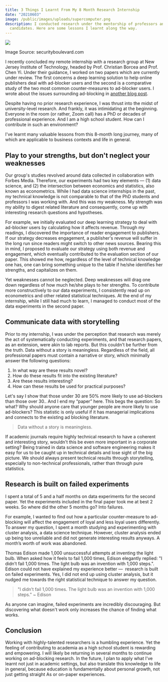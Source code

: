 ```yaml
---
title: 3 Things I Learnt From My 8 Month Research Internship
date: "20210603"
image: /public/images/uploads/supercomputer.png
description: I conducted research under the mentorship of professors and PhD
  candidates. Here are some lessons I learnt along the way.
---
```

![](/images/uploads/supercomputer.png)

Image Source: securityboulevard.com

I recently concluded my remote internship with a research group at New Jersey Institute of Technology, headed by Prof. Christian Borcea and Prof. Chen Yi. Under their guidance, I worked on two papers which are currently under review. The first concerns a deep learning solution to help online publishers deal with ad-blocker users and the second is a comparative study of the two most common counter-measures to ad-blocker users. I wrote about the issues surrounding ad-blocking in [another blog post](https://michaelchen.io/blog/why-adblocking-is-so-problematic).

Despite having no prior research experience, I was thrust into the midst of university-level research. And frankly, it was intimidating at the beginning. Everyone in the room (or rather, Zoom call) has a PhD or decades of professional experience. And I am a high school student. How can I contribute in such an environment?

I've learnt many valuable lessons from this 8-month long journey, many of which are applicable to business contexts and life in general. 

## Play to your strengths, but don't neglect your weaknesses

Our group's studies revolved around data collected in collaboration with Forbes Media. Therefore, our experiments had two key elements — (1) data science, and (2) the intersection between economics and statistics, also known as econometrics. While I had data science internships in the past, my technical knowledge is not comparable to that of the PhD students and professors I was working with. And this was my weakness. My strength was my ability to digest related literature and consequently, come up with interesting research questions and hypotheses.

For example, we initially evaluated our deep learning strategy to deal with ad-blocker users by calculating how it affects revenue. Through my readings, I discovered the importance of reader engagement to publishers. If our strategy decreases engagement, a publisher's revenue will suffer in the long run since readers might switch to other news sources. Bearing this in mind, I proposed to evaluate our strategy using both revenue and engagement, which eventually contributed to the evaluation section of our paper. This showed me how, regardless of the level of technical knowledge one has, one can bring something unique to the table if he/she identifies her strengths, and capitalizes on them.

Yet weaknesses cannot be neglected. Deep weaknesses will drag one down regardless of how much he/she plays to her strengths. To contribute more constructively to our data experiments, I consistently read up on econometrics and other related statistical techniques. At the end of my internship, while I still had much to learn, I managed to conduct most of the data experiments in the second paper.

## Communicate data with storytelling

Prior to my internship, I was under the perception that research was merely the act of systematically conducting experiments, and that research papers, as an extension, were akin to lab reports. But this couldn't be further from the truth. Data without a story is meaningless. Regardless of the field, all professional papers must contain a narrative or story, which minimally answer the following questions:

1. In what way are these results novel?
2. How do these results fit into the existing literature?
3. Are these results interesting?
4. How can these results be used for practical purposes?

Let's say I show that those under 30 are 50% more likely to use ad-blockers than those over 30.. And I end my “paper” here. This begs the question: So what? Why should anyone care that younger people are more likely to use ad-blockers? This statistic is only useful if it has managerial implications and connects to the existing ad blocking literature. 

> Data without a story is meaningless.

If academic journals require highly technical research to have a coherent and interesting story, wouldn't this be even more important in a corporate setting? Being trained in data science and software engineering makes it easy for us to be caught up in technical details and lose sight of the big picture. We should always present technical results through storytelling, especially to non-technical professionals, rather than through pure statistics.

## Research is built on failed experiments

I spent a total of 5 and a half months on data experiments for the second paper. Yet the experiments included in the final paper took me at best 2 weeks. So where did the other 5 months go? Into failures. 

For example, I wanted to find out how a particular counter-measure to ad-blocking will affect the engagement of loyal and less loyal users differently. To answer my question, I spent a month studying and experimenting with cluster analysis, a data science technique. However, cluster analysis ended up being too unreliable and did not generate interesting results anyways. A month’s worth of work was abandoned.

Thomas Edison made 1,000 unsuccessful attempts at inventing the light bulb. When asked how it feels to fail 1,000 times, Edison elegantly replied: "I didn’t fail 1,000 times. The light bulb was an invention with 1,000 steps.". Edison could not have explained my experience better —  research is built on failed experiments. Yes, I did not end up using cluster analysis, but it nudged me towards the right statistical technique to answer my question.

> "I didn’t fail 1,000 times. The light bulb was an invention with 1,000 steps." 
~ Edison

As anyone can imagine, failed experiments are incredibly discouraging. But discovering what doesn't work only increases the chance of finding what works.

## Conclusion

Working with highly-talented researchers is a humbling experience. Yet the feeling of contributing to academia as a high school student is rewarding and empowering. I will likely be returning in several months to continue working on ad-blocking research. In the future, I plan to apply what I've learnt not just in academic settings, but also translate this knowledge to life in general, because education is fundamentally about personal growth, not just getting straight As or on-paper experiences.